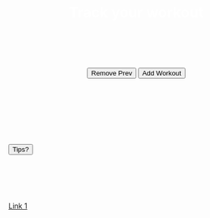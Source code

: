 <body>
<div class="workoutWrap">
<header class="header">
    <h1 style="color:white;">Track your workout</h1>
    <h1> ‏‏‎ ‎</h1>
    <button class="removeWorkout">Remove Prev</button>
    <button class="addWorkout">Add Workout</button>
    <h1>‎</h1>
</header>

<script src="track.js"></script>

<link rel="stylesheet" href="track.css">
<h1> </h1>
<div class="dropdown">
  <button onclick="myFunction()" class="dropbtn">Tips?</button>
  <h1>‎</h1>
  <div id="myDropdown" class="dropdown-content">
    <a href="#">Link 1</a>
  </div>
<h1> </h1>
</div>

</div>
    
</body>